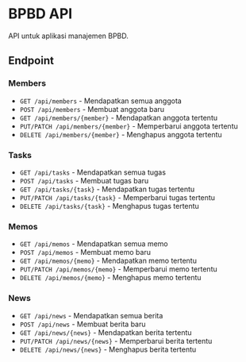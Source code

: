# BPBD API

API untuk aplikasi manajemen BPBD.

## Endpoint

### Members

*   `GET /api/members` - Mendapatkan semua anggota
*   `POST /api/members` - Membuat anggota baru
*   `GET /api/members/{member}` - Mendapatkan anggota tertentu
*   `PUT/PATCH /api/members/{member}` - Memperbarui anggota tertentu
*   `DELETE /api/members/{member}` - Menghapus anggota tertentu

### Tasks

*   `GET /api/tasks` - Mendapatkan semua tugas
*   `POST /api/tasks` - Membuat tugas baru
*   `GET /api/tasks/{task}` - Mendapatkan tugas tertentu
*   `PUT/PATCH /api/tasks/{task}` - Memperbarui tugas tertentu
*   `DELETE /api/tasks/{task}` - Menghapus tugas tertentu

### Memos

*   `GET /api/memos` - Mendapatkan semua memo
*   `POST /api/memos` - Membuat memo baru
*   `GET /api/memos/{memo}` - Mendapatkan memo tertentu
*   `PUT/PATCH /api/memos/{memo}` - Memperbarui memo tertentu
*   `DELETE /api/memos/{memo}` - Menghapus memo tertentu

### News

*   `GET /api/news` - Mendapatkan semua berita
*   `POST /api/news` - Membuat berita baru
*   `GET /api/news/{news}` - Mendapatkan berita tertentu
*   `PUT/PATCH /api/news/{news}` - Memperbarui berita tertentu
*   `DELETE /api/news/{news}` - Menghapus berita tertentu
